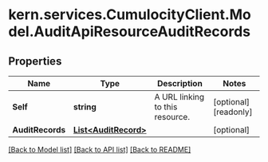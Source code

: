 
# kern.services.CumulocityClient.Model.AuditApiResourceAuditRecords

## Properties

Name | Type | Description | Notes
------------ | ------------- | ------------- | -------------
**Self** | **string** | A URL linking to this resource. | [optional] [readonly] 
**AuditRecords** | [**List&lt;AuditRecord&gt;**](AuditRecord.md) |  | [optional] 

[[Back to Model list]](../README.md#documentation-for-models)
[[Back to API list]](../README.md#documentation-for-api-endpoints)
[[Back to README]](../README.md)

